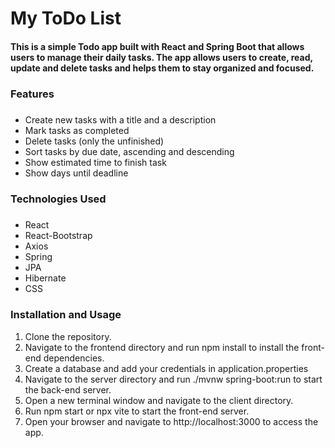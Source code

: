 # My ToDo List

#### This is a simple Todo app built with React and Spring Boot that allows users to manage their daily tasks. The app allows users to create, read, update and delete tasks and helps them to stay organized and focused.

### Features

#####
* Create new tasks with a title and a description
* Mark tasks as completed
* Delete tasks (only the unfinished)
* Sort tasks by due date, ascending and descending
* Show estimated time to finish task
* Show days until deadline

### Technologies Used

#####
* React
* React-Bootstrap
* Axios
* Spring
* JPA
* Hibernate
* CSS

### Installation and Usage

1. Clone the repository.
2. Navigate to the frontend directory and run npm install to install the front-end dependencies.
3. Create a database and add your credentials in application.properties
4. Navigate to the server directory and run ./mvnw spring-boot:run to start the back-end server.
5. Open a new terminal window and navigate to the client directory.
6. Run npm start or npx vite to start the front-end server.
7. Open your browser and navigate to http://localhost:3000 to access the app.
